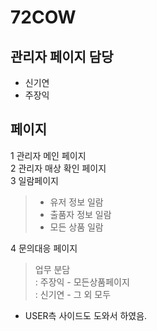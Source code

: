 # 72COW
 
## 관리자 페이지 담당
 - 신기연 
 - 주장익
 
 페이지
 ----
 1 관리자 메인 페이지  
 2 관리자 매상 확인 페이지  
 3 일람페이지  
   > - 유저 정보 일람  
   > - 출품자 정보 일람  
   > - 모든 상품 일람 
      
 4 문의대응 페이지     
 
 > 업무 분담    
 >: 주장익 - 모든상품페이지  
 >: 신기연 - 그 외 모두 
 + USER측 사이드도 도와서 하였음.

